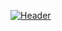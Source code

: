 [![Header](https://raw.githubusercontent.com/MartinHeinz/<OWNER>/<OWNER>/readme_header.png "Header")](https://some-url.dev/)
